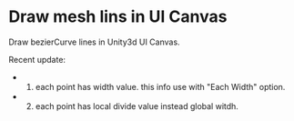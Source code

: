 # Draw mesh lins in UI Canvas
Draw bezierCurve lines in Unity3d UI Canvas.

Recent update:
- 1. each point has width value. this info use with "Each Width" option.
- 2. each point has local divide value instead global witdh.

